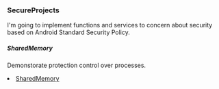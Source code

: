 <h3>SecureProjects</h3>
<p>
I'm going to implement functions and services to concern about security based on Android Standard Security Policy.
</p>

<h5>SharedMemory</h5>
<p>Demonstorate protection control over processes.</p>
<li><a href="https://developer.android.com/reference/android/os/SharedMemory">SharedMemory</a></li>
